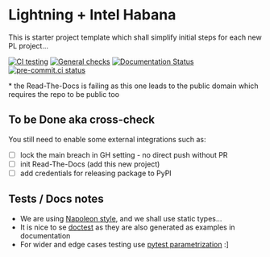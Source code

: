 # Lightning + Intel Habana

This is starter project template which shall simplify initial steps for each new PL project...

[![CI testing](https://github.com/Lightning-AI/lightning-habana/actions/workflows/ci-testing.yml/badge.svg?event=push)](https://github.com/Lightning-AI/lightning-habana/actions/workflows/ci-testing.yml)
[![General checks](https://github.com/Lightning-AI/lightning-habana/actions/workflows/ci-checks.yml/badge.svg?event=push)](https://github.com/Lightning-AI/lightning-habana/actions/workflows/ci-checks.yml)
[![Documentation Status](https://readthedocs.org/projects/lightning-habana/badge/?version=latest)](https://lightning-habana.readthedocs.io/en/latest/?badge=latest)
[![pre-commit.ci status](https://results.pre-commit.ci/badge/github/Lightning-AI/lightning-habana/main.svg?badge_token=mqheL1-cTn-280Vx4cJUdg)](https://results.pre-commit.ci/latest/github/Lightning-AI/lightning-habana/main?badge_token=mqheL1-cTn-280Vx4cJUdg)

\* the Read-The-Docs is failing as this one leads to the public domain which requires the repo to be public too

## To be Done aka cross-check

You still need to enable some external integrations such as:

- [ ] lock the main breach in GH setting - no direct push without PR
- [ ] init Read-The-Docs (add this new project)
- [ ] add credentials for releasing package to PyPI

## Tests / Docs notes

- We are using [Napoleon style,](https://www.sphinx-doc.org/en/master/usage/extensions/napoleon.html) and we shall use static types...
- It is nice to se [doctest](https://docs.python.org/3/library/doctest.html) as they are also generated as examples in documentation
- For wider and edge cases testing use [pytest parametrization](https://docs.pytest.org/en/stable/parametrize.html) :\]
